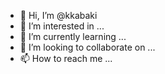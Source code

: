 - 👋 Hi, I’m @kkabaki
- 👀 I’m interested in ...
- 🌱 I’m currently learning ...
- 💞️ I’m looking to collaborate on ...
- 📫 How to reach me ...

<!---
kkabaki/kkabaki is a ✨ special ✨ repository because its `README.md` (this file) appears on your GitHub profile.
You can click the Preview link to take a look at your changes.
--->
